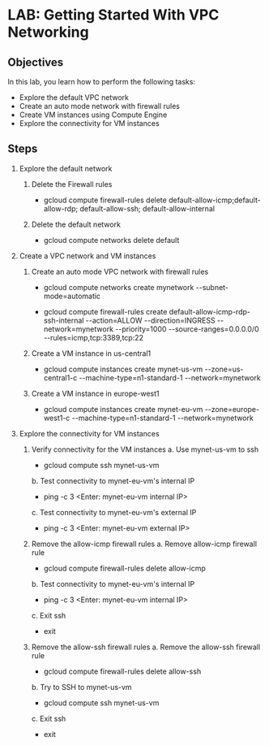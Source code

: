 # LAB: Getting Started With VPC Networking

## Objectives

In this lab, you learn how to perform the following tasks:

- Explore the default VPC network
- Create an auto mode network with firewall rules
- Create VM instances using Compute Engine
- Explore the connectivity for VM instances

## Steps

1. Explore the default network
   1. Delete the Firewall rules
       - gcloud compute firewall-rules delete default-allow-icmp;default-allow-rdp; default-allow-ssh; default-allow-internal

   2. Delete the default network
        - gcloud compute networks delete default

2. Create a VPC network and VM instances
   1. Create an auto mode VPC network with firewall rules
        - gcloud compute networks create mynetwork --subnet-mode=automatic

        - gcloud compute firewall-rules create default-allow-icmp-rdp-ssh-internal --action=ALLOW --direction=INGRESS --network=mynetwork --priority=1000 --source-ranges=0.0.0.0/0 --rules=icmp,tcp:3389,tcp:22

   2. Create a VM instance in us-central1
        - gcloud compute instances create mynet-us-vm --zone=us-central1-c --machine-type=n1-standard-1 --network=mynetwork

   3. Create a VM instance in europe-west1
         - gcloud compute instances create mynet-eu-vm --zone=europe-west1-c --machine-type=n1-standard-1 --network=mynetwork

3. Explore the connectivity for VM instances
   1. Verify connectivity for the VM instances
      a. Use mynet-us-vm to ssh
         - gcloud compute ssh mynet-us-vm

      b. Test connectivity to mynet-eu-vm's internal IP
         - ping -c 3 <Enter: mynet-eu-vm internal IP>

      c. Test connectivity to mynet-eu-vm's external IP
         - ping -c 3 <Enter: mynet-eu-vm external IP>

   2. Remove the allow-icmp firewall rules
      a. Remove allow-icmp firewall rule
         - gcloud compute firewall-rules delete allow-icmp

      b. Test connectivity to mynet-eu-vm's internal IP
         - ping -c 3 <Enter: mynet-eu-vm internal IP>
        
      c. Exit ssh
         - exit

   3. Remove the allow-ssh firewall rules
      a. Remove the allow-ssh firewall rule
         - gcloud compute firewall-rules delete allow-ssh

      b. Try to SSH to mynet-us-vm
         - gcloud compute ssh mynet-us-vm

      c. Exit ssh
         - exit
